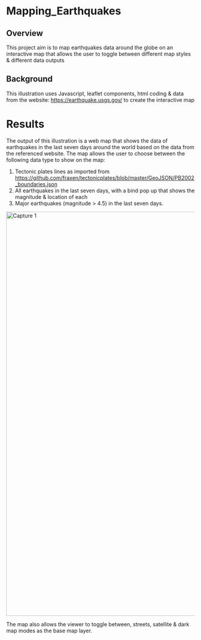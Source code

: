 # Mapping_Earthquakes
## Overview
This project aim is to map earthquakes data around the globe on an interactive map that allows the user to toggle between different map styles & different data outputs
## Background
This illustration uses Javascript, leaflet components, html coding & data from the website: https://earthquake.usgs.gov/ to create the interactive map
# Results
The output of this illustration is a web map that shows the data of earthquakes in the last seven days around the world based on the data from the referenced website.
The map allows the user to choose between the following data type to show on the map:
1. Tectonic plates lines as imported from https://github.com/fraxen/tectonicplates/blob/master/GeoJSON/PB2002_boundaries.json
2. All earthquakes in the last seven days, with a bind pop up that shows the magnitude & location of each
3. Major earthquakes (magnitude > 4.5) in the last seven days.

<img width="1079" alt="Capture 1" src="https://user-images.githubusercontent.com/79733383/120138018-92b38280-c1a3-11eb-9d67-3c9d4ce44fdc.PNG">

The map also allows the viewer to toggle between, streets, satellite & dark map modes as the base map layer.


